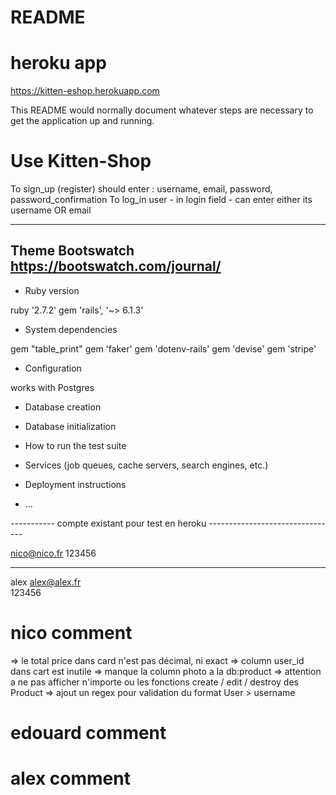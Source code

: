 # README

# heroku app

https://kitten-eshop.herokuapp.com

This README would normally document whatever steps are necessary to get the
application up and running.

# Use Kitten-Shop

To sign_up (register) should enter : username, email, password, password_confirmation
To log_in user - in login field - can enter either its username OR email 


--------------------------------
Theme Bootswatch
https://bootswatch.com/journal/
--------------------------------

* Ruby version

ruby '2.7.2'
gem 'rails', '~> 6.1.3'

* System dependencies

gem "table_print"
gem 'faker'
gem 'dotenv-rails'
gem 'devise'
gem 'stripe'

* Configuration

works with Postgres

* Database creation

* Database initialization

* How to run the test suite

* Services (job queues, cache servers, search engines, etc.)

* Deployment instructions

* ...

  
----------- compte existant pour test en heroku --------------------------------

nico@nico.fr
123456

--------------------------------

alex
alex@alex.fr  
123456

# nico comment 

=> le total price dans card n'est pas décimal, ni exact
=> column user_id dans cart est inutile
=> manque la column photo a la db:product
=> attention a ne pas afficher n'importe ou les fonctions create / edit / destroy des Product
=> ajout un regex pour validation du format User > username

# edouard comment 


# alex comment